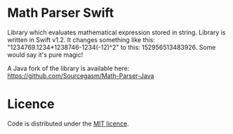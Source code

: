 # Math Parser Swift
Library which evaluates mathematical expression stored in string. Library is written in Swift v1.2.
It changes something like this: "1234769.1234*1238746-1234(-12)^2" to this: 152956513483926. Some would say it's pure magic!

A Java fork of the library is available here: https://github.com/Sourcegasm/Math-Parser-Java

# Licence
Code is distributed under the <a href="https://github.com/Sourcegasm/Math-Parser/blob/master/LICENSE">MIT licence</a>.
